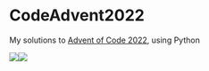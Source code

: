 # CodeAdvent2022

My solutions to [Advent of Code 2022](https://adventofcode.com/2022), using Python

![](https://img.shields.io/badge/day%20📅-17-blue)![](https://img.shields.io/badge/stars%20⭐-32-yellow)